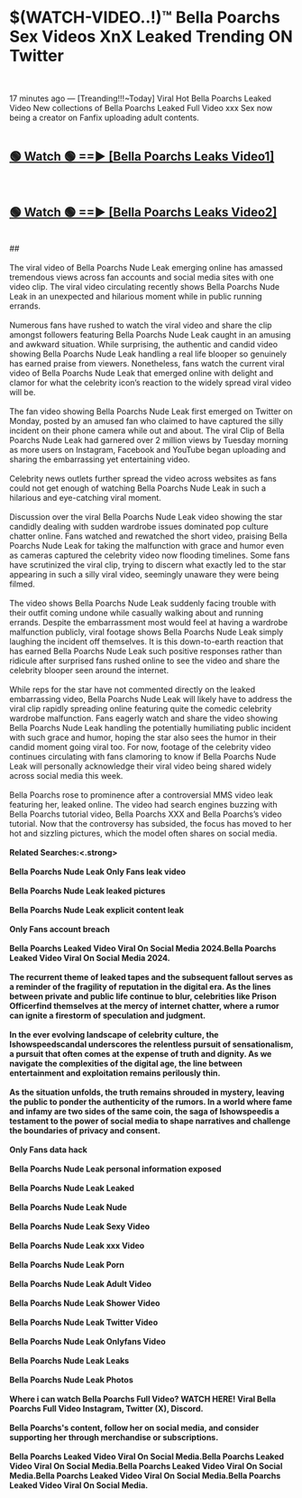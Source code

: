 # $(WATCH-VIDEO..!)™ Bella Poarchs Sex Videos XnX Leaked Trending ON Twitter<br>
<br>

17 minutes ago — [Treanding!!!~Today] Viral Hot Bella Poarchs Leaked Video New collections of Bella Poarchs Leaked Full Video xxx Sex now being a creator on Fanfix uploading adult contents.
<br>
 <br>

##  <a href="https://best2vid.blogspot.com?title=Bella_Poarchs">🟢 Watch 🟢 ==► [Bella Poarchs Leaks Video1]</a><br>
  <br>

##  <a href="https://best2vid.blogspot.com?title=Bella_Poarchs">🟢 Watch 🟢 ==► [Bella Poarchs Leaks Video2]</a><br>
  <br>
  ##
  <br>
  <br>
The viral video of Bella Poarchs Nude Leak emerging online has amassed tremendous views across fan accounts and social media sites with one video clip. The viral video circulating recently shows Bella Poarchs Nude Leak in an unexpected and hilarious moment while in public running errands.
<br><br>
Numerous fans have rushed to watch the viral video and share the clip amongst followers featuring Bella Poarchs Nude Leak caught in an amusing and awkward situation. While surprising, the authentic and candid video showing Bella Poarchs Nude Leak handling a real life blooper so genuinely has earned praise from viewers. Nonetheless, fans watch the current viral video of Bella Poarchs Nude Leak that emerged online with delight and clamor for what the celebrity icon’s reaction to the widely spread viral video will be.
<br><br>
The fan video showing Bella Poarchs Nude Leak first emerged on Twitter on Monday, posted by an amused fan who claimed to have captured the silly incident on their phone camera while out and about. The viral Clip of Bella Poarchs Nude Leak had garnered over 2 million views by Tuesday morning as more users on Instagram, Facebook and YouTube began uploading and sharing the embarrassing yet entertaining video.
<br><br>
Celebrity news outlets further spread the video across websites as fans could not get enough of watching Bella Poarchs Nude Leak in such a hilarious and eye-catching viral moment.
<br><br>
Discussion over the viral Bella Poarchs Nude Leak video showing the star candidly dealing with sudden wardrobe issues dominated pop culture chatter online. Fans watched and rewatched the short video, praising Bella Poarchs Nude Leak for taking the malfunction with grace and humor even as cameras captured the celebrity video now flooding timelines. Some fans have scrutinized the viral clip, trying to discern what exactly led to the star appearing in such a silly viral video, seemingly unaware they were being filmed.
<br><br>
The video shows Bella Poarchs Nude Leak suddenly facing trouble with their outfit coming undone while casually walking about and running errands. Despite the embarrassment most would feel at having a wardrobe malfunction publicly, viral footage shows Bella Poarchs Nude Leak simply laughing the incident off themselves. It is this down-to-earth reaction that has earned Bella Poarchs Nude Leak such positive responses rather than ridicule after surprised fans rushed online to see the video and share the celebrity blooper seen around the internet.
<br><br>
While reps for the star have not commented directly on the leaked embarrassing video, Bella Poarchs Nude Leak will likely have to address the viral clip rapidly spreading online featuring quite the comedic celebrity wardrobe malfunction. Fans eagerly watch and share the video showing Bella Poarchs Nude Leak handling the potentially humiliating public incident with such grace and humor, hoping the star also sees the humor in their candid moment going viral too. For now, footage of the celebrity video continues circulating with fans clamoring to know if Bella Poarchs Nude Leak will personally acknowledge their viral video being shared widely across social media this week.
<br><br>
Bella Poarchs rose to prominence after a controversial MMS video leak featuring her, leaked online. The video had search engines buzzing with Bella Poarchs tutorial video, Bella Poarchs XXX and Bella Poarchs’s video tutorial. Now that the controversy has subsided, the focus has moved to her hot and sizzling pictures, which the model often shares on social media.
<br><br>
<strong>Related Searches:<.strong>
<br><br>
Bella Poarchs Nude Leak Only Fans leak video
<br><br>
Bella Poarchs Nude Leak leaked pictures
<br><br>
Bella Poarchs Nude Leak explicit content leak
<br><br>
Only Fans account breach
<br><br>
Bella Poarchs Leaked Video Viral On Social Media 2024.Bella Poarchs Leaked Video Viral On Social Media 2024.
<br><br>
The recurrent theme of leaked tapes and the subsequent fallout serves as a reminder of the fragility of reputation in the digital era. As the lines between private and public life continue to blur, celebrities like Prison Officerfind themselves at the mercy of internet chatter, where a rumor can ignite a firestorm of speculation and judgment.
<br><br>
In the ever evolving landscape of celebrity culture, the Ishowspeedscandal underscores the relentless pursuit of sensationalism, a pursuit that often comes at the expense of truth and dignity. As we navigate the complexities of the digital age, the line between entertainment and exploitation remains perilously thin.
<br><br>
As the situation unfolds, the truth remains shrouded in mystery, leaving the public to ponder the authenticity of the rumors. In a world where fame and infamy are two sides of the same coin, the saga of Ishowspeedis a testament to the power of social media to shape narratives and challenge the boundaries of privacy and consent.
<br><br>
Only Fans data hack
<br><br>
Bella Poarchs Nude Leak personal information exposed
<br><br>
Bella Poarchs Nude Leak Leaked
<br><br>
Bella Poarchs Nude Leak Nude
<br><br>
Bella Poarchs Nude Leak Sexy Video
<br><br>
Bella Poarchs Nude Leak xxx Video
<br><br>
Bella Poarchs Nude Leak Porn
<br><br>
Bella Poarchs Nude Leak Adult Video
<br><br>
Bella Poarchs Nude Leak Shower Video
<br><br>
Bella Poarchs Nude Leak Twitter Video
<br><br>
Bella Poarchs Nude Leak Onlyfans Video
<br><br>
Bella Poarchs Nude Leak Leaks
<br><br>
Bella Poarchs Nude Leak Photos
<br><br>
Where i can watch Bella Poarchs Full Video? WATCH HERE! Viral Bella Poarchs Full Video Instagram, Twitter (X), Discord.
<br><br>
Bella Poarchs's content, follow her on social media, and consider supporting her through merchandise or subscriptions.
<br><br>
Bella Poarchs Leaked Video Viral On Social Media.Bella Poarchs Leaked Video Viral On Social Media.Bella Poarchs Leaked Video Viral On Social Media.Bella Poarchs Leaked Video Viral On Social Media.Bella Poarchs Leaked Video Viral On Social Media.